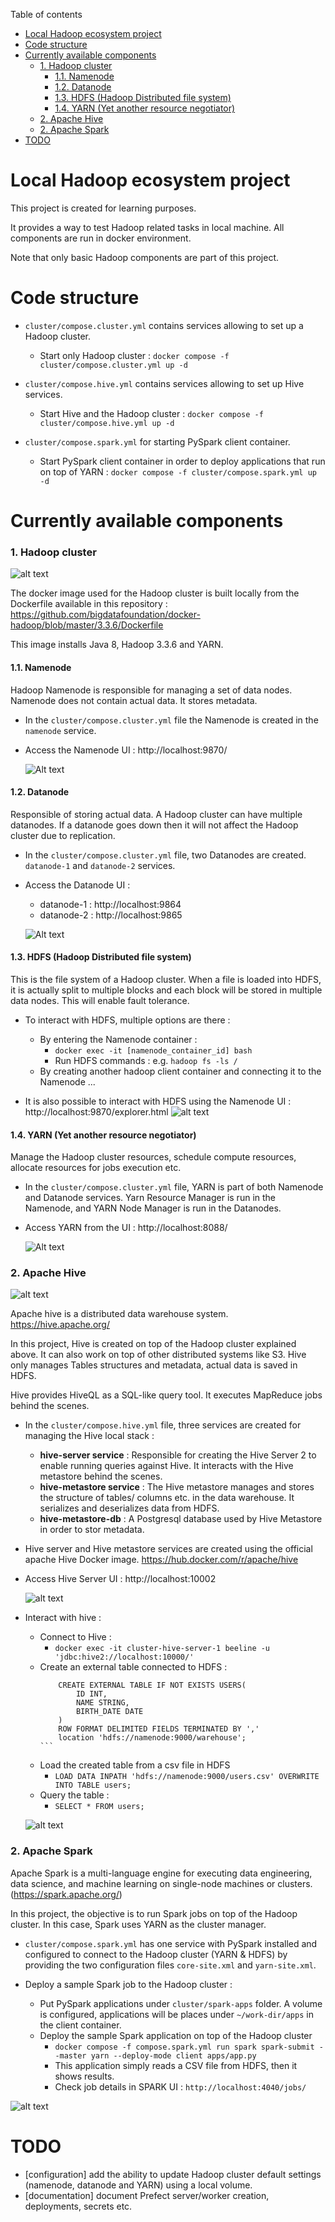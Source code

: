 Table of contents

- [Local Hadoop ecosystem project](#local-hadoop-ecosystem-project)
- [Code structure](#code-structure)
- [Currently available components](#currently-available-components)
    - [1. Hadoop cluster](#1-hadoop-cluster)
      - [1.1. Namenode](#11-namenode)
      - [1.2. Datanode](#12-datanode)
      - [1.3. HDFS (Hadoop Distributed file system)](#13-hdfs-hadoop-distributed-file-system)
      - [1.4. YARN (Yet another resource negotiator)](#14-yarn-yet-another-resource-negotiator)
    - [2. Apache Hive](#2-apache-hive)
    - [2. Apache Spark](#2-apache-spark)
- [TODO](#todo)


# Local Hadoop ecosystem project

This project is created for learning purposes. 

It provides a way to test Hadoop related tasks in local machine. All components are run in docker environment.

Note that only basic Hadoop components are part of this project.

# Code structure

* `cluster/compose.cluster.yml` contains services allowing to set up a Hadoop cluster.
    * Start only Hadoop cluster : `docker compose -f cluster/compose.cluster.yml up -d`
    
* `cluster/compose.hive.yml` contains services allowing to set up Hive services.
    * Start Hive and the Hadoop cluster : `docker compose -f cluster/compose.hive.yml up -d`

* `cluster/compose.spark.yml` for starting PySpark client container.
    * Start PySpark client container in order to deploy applications that run on top of YARN  : `docker compose -f cluster/compose.spark.yml up -d`

# Currently available components

### 1. Hadoop cluster

 ![alt text](doc/hadoop-cluster-archi.png?)

The docker image used for the Hadoop cluster is built locally from the Dockerfile available in this repository : https://github.com/bigdatafoundation/docker-hadoop/blob/master/3.3.6/Dockerfile

This image installs Java 8, Hadoop 3.3.6 and YARN.

#### 1.1. Namenode


Hadoop Namenode is responsible for managing a set of data nodes. Namenode does not contain actual data. It stores metadata.

* In the `cluster/compose.cluster.yml` file the Namenode is created in the `namenode` service.
* Access the Namenode UI : http://localhost:9870/

    ![Alt text](doc/namenode-ui.png)


#### 1.2. Datanode

Responsible of storing actual data. A Hadoop cluster can have multiple datanodes. If a datanode goes down then it will not affect the Hadoop cluster due to replication.

* In the `cluster/compose.cluster.yml` file, two Datanodes are created. `datanode-1` and `datanode-2` services.
* Access the Datanode UI : 
    * datanode-1 : http://localhost:9864
    * datanode-2 : http://localhost:9865

    ![Alt text](doc/datanode-ui.png)


#### 1.3. HDFS (Hadoop Distributed file system)

This is the file system of a Hadoop cluster. When a file is loaded into HDFS, it is actually split to multiple blocks and each block will be stored in multiple data nodes.
This will enable fault tolerance.

* To interact with HDFS, multiple options are there : 
    * By entering the Namenode container :
        * `docker exec -it [namenode_container_id] bash`
        * Run HDFS commands : e.g. `hadoop fs -ls /`
    * By creating another hadoop client container and connecting it to the Namenode ...

* It is also possible to interact with HDFS using the Namenode UI : http://localhost:9870/explorer.html
    ![alt text](doc/hdfs-exporer-ui.png)

#### 1.4. YARN (Yet another resource negotiator)

Manage the Hadoop cluster resources, schedule compute resources, allocate resources for jobs execution etc. 

* In the `cluster/compose.cluster.yml` file, YARN is part of both Namenode and Datanode services. Yarn Resource Manager is run in the Namenode, and YARN Node Manager is run in the Datanodes.
* Access YARN from the UI : http://localhost:8088/

    ![Alt text](doc/yarn-ui.png)

### 2. Apache Hive

![alt text](doc/hive-archi.png?)

Apache hive is a distributed data warehouse system. https://hive.apache.org/

In this project, Hive is created on top of the Hadoop cluster explained above. It can also work on top of other distributed systems like S3.
Hive only manages Tables structures and metadata, actual data is saved in HDFS.

Hive provides HiveQL as a SQL-like query tool. It executes MapReduce jobs behind the scenes.

* In the `cluster/compose.hive.yml` file, three services are created for managing the Hive local stack : 
    * **hive-server service** : Responsible for creating the Hive Server 2 to enable running queries against Hive. It interacts with the Hive metastore behind the scenes.
    * **hive-metastore service** : The Hive metastore manages and stores the structure of tables/ columns etc. in the data warehouse. It serializes and deserializes data from HDFS.
    * **hive-metastore-db** : A Postgresql database used by Hive Metastore in order to stor metadata.

* Hive server and Hive metastore services are created using the official apache Hive Docker image. https://hub.docker.com/r/apache/hive

* Access Hive Server UI : http://localhost:10002

    ![alt text](doc/hive-server-ui.png?)

* Interact with hive :
    * Connect to Hive : 
        * `docker exec -it cluster-hive-server-1 beeline -u 'jdbc:hive2://localhost:10000/'`
    * Create an external table connected to HDFS : 
        ````
            CREATE EXTERNAL TABLE IF NOT EXISTS USERS(
                ID INT,
                NAME STRING,
                BIRTH_DATE DATE
            )
            ROW FORMAT DELIMITED FIELDS TERMINATED BY ','
            location 'hdfs://namenode:9000/warehouse';
        ```
    * Load the created table from a csv file in HDFS
        * `LOAD DATA INPATH 'hdfs://namenode:9000/users.csv' OVERWRITE INTO TABLE users;`
    * Query the table :
        * `SELECT * FROM users;`

    ![alt text](doc/hive-hdfs-interaction.png)


### 2. Apache Spark

Apache Spark is a multi-language engine for executing data engineering, data science, and machine learning on single-node machines or clusters.
(https://spark.apache.org/)

In this project, the objective is to run Spark jobs on top of the Hadoop cluster. In this case, Spark uses YARN as the cluster manager.

* `cluster/compose.spark.yml` has one service with PySpark installed and configured to connect to the Hadoop cluster (YARN & HDFS) by providing the two configuration files `core-site.xml` and `yarn-site.xml`.

* Deploy a sample Spark job to the Hadoop cluster :
  * Put PySpark applications under `cluster/spark-apps` folder. A volume is configured, applications will be places under `~/work-dir/apps` in the client container.
  * Deploy the sample Spark application on top of the Hadoop cluster
    * `docker compose -f compose.spark.yml run spark spark-submit --master yarn --deploy-mode client apps/app.py`
    * This application simply reads a CSV file from HDFS, then it shows results.
    * Check job details in SPARK UI : `http://localhost:4040/jobs/`

![alt text](doc/spark-ui.png)


# TODO

* [configuration] add the ability to update Hadoop cluster default settings (namenode, datanode and YARN) using a local volume.
* [documentation] document Prefect server/worker creation, deployments, secrets etc.